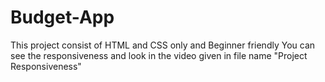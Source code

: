 # Budget-App
This project consist of HTML and CSS only and Beginner friendly 
You can see the responsiveness and look in the video given in file name "Project Responsiveness"
